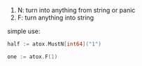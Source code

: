 1. N: turn into anything from string or panic
2. F: turn anything into string

simple use: 
```go
half := atox.MustN[int64]("1")

one := atox.F(1)
```
